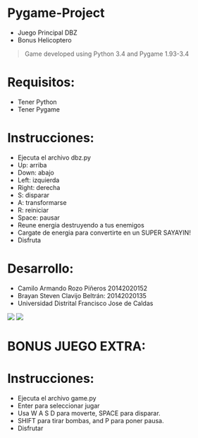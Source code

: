# Pygame-Project
* Juego Principal DBZ
* Bonus Helicoptero
> Game developed using Python 3.4 and Pygame 1.93-3.4

# Requisitos:
* Tener Python 
* Tener Pygame

# Instrucciones:
* Ejecuta el archivo dbz.py
* Up: arriba
* Down: abajo
* Left: izquierda
* Right: derecha
* S: disparar
* A: transformarse
* R: reiniciar
* Space: pausar
* Reune energia destruyendo a tus enemigos
* Cargate de energia para convertirte en un SUPER SAYAYIN!
* Disfruta

# Desarrollo:

* Camilo Armando Rozo Piñeros 20142020152
* Brayan Steven Clavijo Beltrán: 20142020135
* Universidad Distrital Francisco Jose de Caldas
<img src=https://www.gratistodo.com/wp-content/uploads/2016/07/dragon-ball-super-wallpaper-xc.jpg />
<img src=https://www.prometec.net/wp-content/uploads/2017/05/pygame_logo.gif />

# BONUS JUEGO EXTRA:
# Instrucciones:
* Ejecuta el archivo game.py
* Enter para seleccionar jugar
* Usa W A S D para moverte, SPACE para disparar.
* SHIFT para tirar bombas, and P para poner pausa.
* Disfrutar

